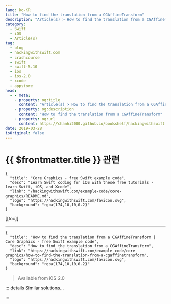 ```yaml
---
lang: ko-KR
title: "How to find the translation from a CGAffineTransform"
description: "Article(s) > How to find the translation from a CGAffineTransform"
category:
  - Swift
  - iOS
  - Article(s)
tag: 
  - blog
  - hackingwithswift.com
  - crashcourse
  - swift
  - swift-5.10
  - ios
  - ios-2.0
  - xcode
  - appstore
head:
  - - meta:
    - property: og:title
      content: "Article(s) > How to find the translation from a CGAffineTransform"
    - property: og:description
      content: "How to find the translation from a CGAffineTransform"
    - property: og:url
      content: https://chanhi2000.github.io/bookshelf/hackingwithswift.com/example-code/core-graphics/how-to-find-the-translation-from-a-cgaffinetransform.html
date: 2019-03-28
isOriginal: false
---
```


# {{ $frontmatter.title }} 관련

```component VPCard
{
  "title": "Core Graphics - free Swift example code",
  "desc": "Learn Swift coding for iOS with these free tutorials - learn Swift, iOS, and Xcode",
  "link": "/hackingwithswift.com/example-code/core-graphics/README.md",
  "logo": "https://hackingwithswift.com/favicon.svg",
  "background": "rgba(174,10,10,0.2)"
}
```

[[toc]]

---

```component VPCard
{
  "title": "How to find the translation from a CGAffineTransform | Core Graphics - free Swift example code",
  "desc": "How to find the translation from a CGAffineTransform",
  "link": "https://hackingwithswift.com/example-code/core-graphics/how-to-find-the-translation-from-a-cgaffinetransform",
  "logo": "https://hackingwithswift.com/favicon.svg",
  "background": "rgba(174,10,10,0.2)"
}
```

> Available from iOS 2.0

<!-- TODO: 작성 -->

<!-- 
You can pull out the translation from a `CGAffineTransform` by using the function below. Feed it a transform and it will return you a `CGPoint`:

```swift
func translation(from transform: CGAffineTransform) -> CGPoint {
    return CGPoint(x: transform.tx, y: transform.ty)
}
```

-->

::: details Similar solutions…

<!--
/example-code/core-graphics/how-to-find-the-rotation-from-a-cgaffinetransform">How to find the rotation from a CGAffineTransform 
/example-code/core-graphics/how-to-find-the-scale-from-a-cgaffinetransform">How to find the scale from a CGAffineTransform 
/example-code/uikit/how-to-scale-stretch-move-and-rotate-uiviews-using-cgaffinetransform">How to scale, stretch, move, and rotate UIViews using CGAffineTransform 
/example-code/uikit/how-to-find-a-uiview-subview-using-viewwithtag">How to find a UIView subview using viewWithTag() 
/quick-start/swiftui/how-to-let-users-find-and-replace-text">How to let users find and replace text</a>
-->

:::

